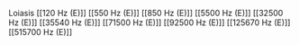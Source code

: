 Loiasis
[[120 Hz (E)]]
[[550 Hz (E)]]
[[850 Hz (E)]]
[[5500 Hz (E)]]
[[32500 Hz (E)]]
[[35540 Hz (E)]]
[[71500 Hz (E)]]
[[92500 Hz (E)]]
[[125670 Hz (E)]]
[[515700 Hz (E)]]